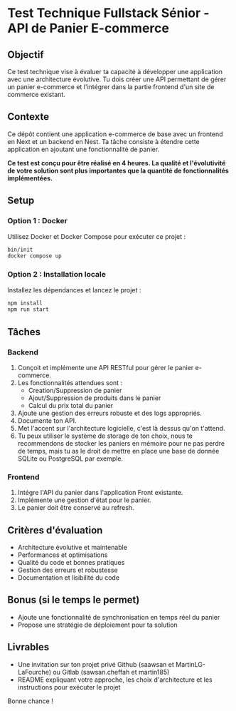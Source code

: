 # Test Technique Fullstack Sénior - API de Panier E-commerce

## Objectif

Ce test technique vise à évaluer ta capacité à développer une application avec une architecture évolutive. Tu dois créer une API permettant de gérer un panier e-commerce et l'intégrer dans la partie frontend d'un site de commerce existant.

## Contexte

Ce dépôt contient une application e-commerce de base avec un frontend en Next et un backend en Nest. Ta tâche consiste à étendre cette application en ajoutant une fonctionnalité de panier.

**Ce test est conçu pour être réalisé en 4 heures. La qualité et l'évolutivité de votre solution sont plus importantes que la quantité de fonctionnalités implémentées.**

## Setup

### Option 1 : Docker

Utilisez Docker et Docker Compose pour exécuter ce projet :

```bash
bin/init
docker compose up
```

### Option 2 : Installation locale

Installez les dépendances et lancez le projet :

```bash
npm install
npm run start
```

## Tâches

### Backend

1. Conçoit et implémente une API RESTful pour gérer le panier e-commerce.
2. Les fonctionnalités attendues sont :
   - Creation/Suppression de panier
   - Ajout/Suppression de produits dans le panier
   - Calcul du prix total du panier
3. Ajoute une gestion des erreurs robuste et des logs appropriés.
4. Documente ton API.
5. Met l'accent sur l'architecture logicielle, c'est là dessus qu'on t'attend.
6. Tu peux utiliser le système de storage de ton choix, nous te recommendons de stocker les paniers en mémoire pour ne pas perdre de temps, mais tu as le droit de mettre en place une base de donnée SQLite ou PostgreSQL par exemple.

### Frontend

1. Intégre l'API du panier dans l'application Front existante.
2. Implémente une gestion d'état pour le panier.
3. Le panier doit être conservé au refresh.

## Critères d'évaluation

- Architecture évolutive et maintenable
- Performances et optimisations
- Qualité du code et bonnes pratiques
- Gestion des erreurs et robustesse
- Documentation et lisibilité du code

## Bonus (si le temps le permet)

- Ajoute une fonctionnalité de synchronisation en temps réel du panier
- Propose une stratégie de déploiement pour ta solution

## Livrables

- Une invitation sur ton projet privé Github (saawsan et MartinLG-LaFourche) ou Gitlab (sawsan.cheffah et martin185)
- README expliquant votre approche, les choix d'architecture et les instructions pour exécuter le projet

Bonne chance !
